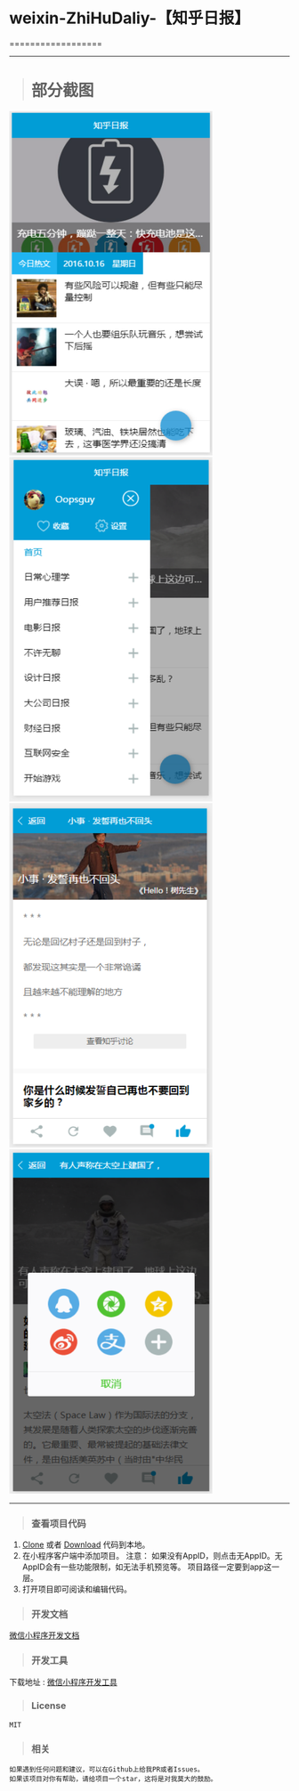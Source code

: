 # weixin-ZhiHuDaliy-【知乎日报】
==================

------
># 部分截图
<img src="https://github.com/kongdefu/weixin-ZhiHuDaliy/raw/master/resources/2-2.png" width="365" height="619"/> <img src="https://github.com/kongdefu/weixin-ZhiHuDaliy/raw/master/resources/2-3.png" width="365" height="619"/> 
<img src="https://github.com/kongdefu/weixin-ZhiHuDaliy/raw/master/resources/2-4.png" width="365" height="619"/><img src="https://github.com/kongdefu/weixin-ZhiHuDaliy/raw/master/resources/2-5.png" width="365" height="619"/>

------


>### 查看项目代码

1. [Clone](https://github.com/kongdefu/weixin-ZhiHuDaliy.git) 或者 [Download](https://github.com/kongdefu/weixin-ZhiHuDaliy.git) 代码到本地。
2. 在小程序客户端中添加项目。
    注意：
    	如果没有AppID，则点击无AppID。无AppID会有一些功能限制，如无法手机预览等。
        项目路径一定要到app这一层。
3. 打开项目即可阅读和编辑代码。


>### 开发文档 

[微信小程序开发文档](https://mp.weixin.qq.com/debug/wxadoc/dev/)

>### 开发工具 

下载地址 : [微信小程序开发工具](https://mp.weixin.qq.com/debug/wxadoc/dev/devtools/download.html)

>### License

	MIT

>### 相关

    如果遇到任何问题和建议，可以在Github上给我PR或者Issues。
    如果该项目对你有帮助，请给项目一个star，这将是对我莫大的鼓励。

